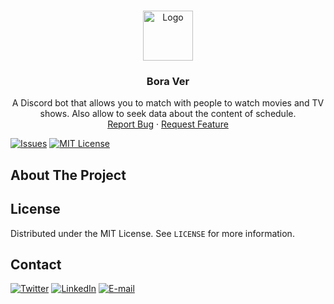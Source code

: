 <!--
*** Using the Best-README-Template. You can checkout in: 
*** https://github.com/othneildrew/Best-README-Template/blob/master/BLANK_README.md 
*** Thanks to @othneildrew.
-->

<!-- PROJECT LOGO -->
<br />
<p align="center">
  <a href="https://github.com/Thalmonn/boraver">
    <img src="images/logo.png" alt="Logo" width="80" height="80">
  </a>

  <h3 align="center">Bora Ver</h3>

  <p align="center">
    A Discord bot that allows you to match with people to watch movies and TV shows. Also allow to seek data about the content of schedule.
    <br />
    <a href="https://github.com/Thalmonn/boraver/issues">Report Bug</a>
    ·
    <a href="https://github.com/Thalmonn/boraver/issues">Request Feature</a>
  </p>
</p>


<!-- PROJECT SHIELDS -->
<!--
*** Using markdown "reference style" links for readability.
*** Reference links are enclosed in brackets [ ] instead of parentheses ( ).
*** See the bottom of this document for the declaration of the reference variables
*** for contributors-url, forks-url, etc. This is an optional, concise syntax you may use.
*** https://www.markdownguide.org/basic-syntax/#reference-style-links
-->

[![Issues][issues-shield]][issues-url]
[![MIT License][license-shield]][license-url]


<!-- ABOUT THE PROJECT -->
## About The Project


<!-- LICENSE -->
## License

Distributed under the MIT License. See `LICENSE` for more information.

<!-- CONTACT -->
## Contact

[![Twitter][twitter-shield]][twitter-url] [![LinkedIn][linkedin-shield]][linkedin-url] [![E-mail][gmail-shield]][gmail-url]

<!-- MARKDOWN LINKS & IMAGES -->
<!-- https://www.markdownguide.org/basic-syntax/#reference-style-links -->
[issues-shield]: https://img.shields.io/github/issues/thalmonn/boraver.svg?style=for-the-badge
[issues-url]: https://github.com/Thalmonn/boraver/issues
[license-shield]: https://img.shields.io/github/license/Thalmonn/boraver.svg?style=for-the-badge
[license-url]: https://github.com/Thalmonn/boraver/blob/main/LICENSE.txt
[linkedin-shield]: https://img.shields.io/badge/-LinkedIn-black.svg?style=for-the-badge&logo=linkedin&colorB=555
[linkedin-url]: https://linkedin.com/in/Thalmonn
[twitter-shield]: https://img.shields.io/badge/-Twitter-black.svg?style=for-the-badge&logo=twitter&colorB=555
[twitter-url]: https://twitter.com/thalmonn
[gmail-shield]: https://img.shields.io/badge/-Gmail-black.svg?style=for-the-badge&logo=gmail&colorB=555
[gmail-url]: (thalmonnsales@gmail.com)